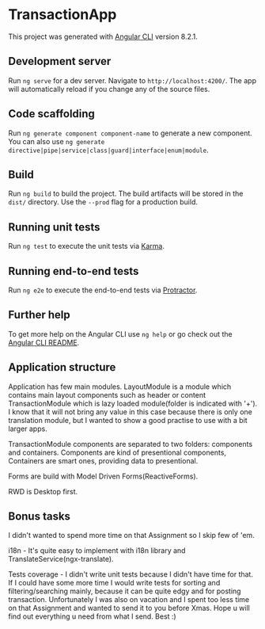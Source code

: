 # TransactionApp

This project was generated with [Angular CLI](https://github.com/angular/angular-cli) version 8.2.1.

## Development server

Run `ng serve` for a dev server. Navigate to `http://localhost:4200/`. The app will automatically reload if you change any of the source files.

## Code scaffolding

Run `ng generate component component-name` to generate a new component. You can also use `ng generate directive|pipe|service|class|guard|interface|enum|module`.

## Build

Run `ng build` to build the project. The build artifacts will be stored in the `dist/` directory. Use the `--prod` flag for a production build.

## Running unit tests

Run `ng test` to execute the unit tests via [Karma](https://karma-runner.github.io).

## Running end-to-end tests

Run `ng e2e` to execute the end-to-end tests via [Protractor](http://www.protractortest.org/).

## Further help

To get more help on the Angular CLI use `ng help` or go check out the [Angular CLI README](https://github.com/angular/angular-cli/blob/master/README.md).


## Application structure

Application has few main modules.
LayoutModule is a module which contains main layout components such as header or content
TransactionModule which is lazy loaded module(folder is indicated with '+'). I know that it will not bring any value in this case because there is only one translation module, but I wanted to show a good practise to use with a bit larger apps.

TransactionModule components are separated to two folders: components and containers. Components are kind of presentional components, Containers are smart ones, providing data to presentional.

Forms are build with Model Driven Forms(ReactiveForms).

RWD is Desktop first.

## Bonus tasks

I didn't wanted to spend more time on that Assignment so I skip few of 'em.

i18n - It's quite easy to implement with i18n library and TranslateService(ngx-translate).

Tests coverage - I didn't write unit tests because I didn't have time for that. If I could have some more time I would write tests for sorting and filtering/searching mainly, because it can be quite edgy and for posting transaction.
Unfortunately I was also on vacation and I spent too less time on that Assignment and wanted to send it to you before Xmas.
Hope u will find out everything u need from what I send. Best :)

